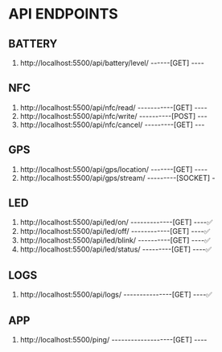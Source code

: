# API ENDPOINTS

## BATTERY
1. http://localhost:5500/api/battery/level/ ------[GET] ----

##  NFC 
1. http://localhost:5500/api/nfc/read/ -----------[GET] ----
2. http://localhost:5500/api/nfc/write/ ----------[POST] ---
3. http://localhost:5500/api/nfc/cancel/ ---------[GET]  ---

## GPS
1. http://localhost:5500/api/gps/location/ -------[GET] ----
2. http://localhost:5500/api/gps/stream/ ---------[SOCKET] -

## LED
1. http://localhost:5500/api/led/on/ -------------[GET] ----✅
2. http://localhost:5500/api/led/off/ ------------[GET] ----✅
3. http://localhost:5500/api/led/blink/ ----------[GET] ----✅
4. http://localhost:5500/api/led/status/ ---------[GET] ----✅

## LOGS
1. http://localhost:5500/api/logs/ ---------------[GET] ----✅

## APP
1. http://localhost:5500/ping/ -------------------[GET] ----